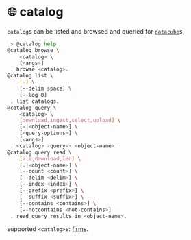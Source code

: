 # 🌐 catalog

`catalog`s can be listed and browsed and queried for [`datacube`](../datacube/)s,

```bash
 > @catalog help
@catalog browse \
	<catalog> \
	[<args>]
 . browse <catalog>.
@catalog list \
	[-] \
	[--delim space] \
	[--log 0]
 . list catalogs.
@catalog query \
	<catalog> \
	[download,ingest,select,upload] \
	[-|<object-name>] \
	[<query-options>] \
	[<args>]
 . <catalog> -query-> <object-name>.
@catalog query read \
	[all,download,len] \
	[.|<object-name>] \
	[--count <count>] \
	[--delim <delim>] \
	[--index <index>] \
	[--prefix <prefix>] \
	[--suffix <suffix>] \
	[--contains <contains>] \
	[--notcontains <not-contains>]
 . read query results in <object-name>.
```

supported `<catalog>`s: [firms](./firms/).
